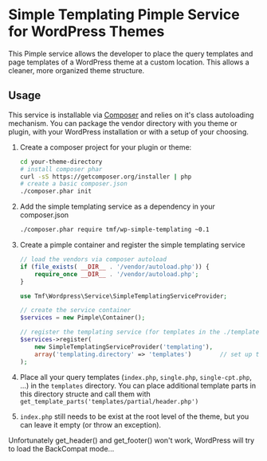 Simple Templating Pimple Service for WordPress Themes
=====================================================

This Pimple service allows the developer to place the query templates and page templates of a WordPress theme at a custom location. This allows a cleaner, more organized theme structure.

Usage
-----
This service is installable via [Composer](https://getcomposer.org/) and relies on it's class autoloading mechanism. You can package the vendor
directory with you theme or plugin, with your WordPress installation or with a setup of your choosing.

1. Create a composer project for your plugin or theme:
    
    ```bash
    cd your-theme-directory
    # install composer phar
    curl -sS https://getcomposer.org/installer | php
    # create a basic composer.json
    ./composer.phar init
    ```
2. Add the simple templating service as a dependency in your composer.json
    
    ```bash
    ./composer.phar require tmf/wp-simple-templating ~0.1
    ```
3. Create a pimple container and register the simple templating service
    
    ```php
    // load the vendors via composer autoload
    if (file_exists( __DIR__ . '/vendor/autoload.php')) {
        require_once __DIR__ . '/vendor/autoload.php';
    }
    
    use Tmf\Wordpress\Service\SimpleTemplatingServiceProvider;
    
    // create the service container
    $services = new Pimple\Container();
    
    // register the templating service (for templates in the ./templates directory)
    $services->register(
        new SimpleTemplatingServiceProvider('templating'),
        array('templating.directory' => 'templates')        // set up the "templates" directory as the "templating.directoy" configuration parameterin the service container
    );
    ```
4. Place all your query templates (`index.php`, `single.php`, `single-cpt.php`, ...) in the `templates` directory. You can place additional template parts in this directory structe and call them with `get_template_parts('templates/partial/header.php')`
5. `index.php` still needs to be exist at the root level of the theme, but you can leave it empty (or throw an exception).

Unfortunately get_header() and get_footer() won't work, WordPress will try to load the BackCompat mode...
   